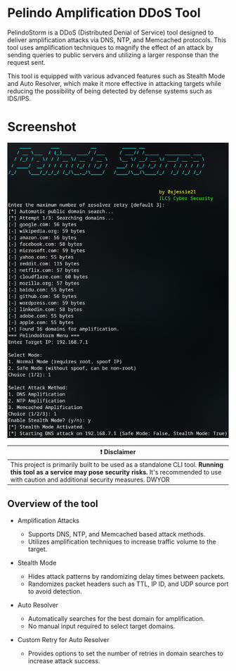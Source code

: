 # Pelindo Amplification DDoS Tool
PelindoStorm is a DDoS (Distributed Denial of Service) tool designed to deliver amplification attacks via DNS, NTP, and Memcached protocols. This tool uses amplification techniques to magnify the effect of an attack by sending queries to public servers and utilizing a larger response than the request sent.

This tool is equipped with various advanced features such as Stealth Mode and Auto Resolver, which make it more effective in attacking targets while reducing the possibility of being detected by defense systems such as IDS/IPS.

# Screenshot
![Pelindo Storm](https://github.com/0xjessie21/Pelindo-Storm/blob/main/PStorm.png)

| :exclamation:  **Disclaimer**  |
|---------------------------------|
| This project is primarily built to be used as a standalone CLI tool. **Running this tool as a service may pose security risks.** It's recommended to use with caution and additional security measures. DWYOR |

## Overview of the tool
* Amplification Attacks
  - Supports DNS, NTP, and Memcached based attack methods.
  - Utilizes amplification techniques to increase traffic volume to the target.

* Stealth Mode
  - Hides attack patterns by randomizing delay times between packets.
  - Randomizes packet headers such as TTL, IP ID, and UDP source port to avoid detection.

* Auto Resolver
  - Automatically searches for the best domain for amplification.
  - No manual input required to select target domains.

* Custom Retry for Auto Resolver
  - Provides options to set the number of retries in domain searches to increase attack success.
